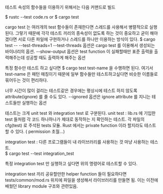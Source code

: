 테스트 속성의 함수들을 이용하기 위해서는 다음 커맨드로 빌드 

$ rustc --test code.rs 
or 
$ cargo test


cargo test 는 여러개의 test 함수들이 존재한다면 스레드를 사용해서 병렬적으로 실행된다. 
그렇기 때문에 각각 테스트 끼리의 종속성이 없도록 하는 것이 중요하고 굳이 해야겠다면 
서로 다른 파일에 구현하거나 스레드를 하나만 이용하는 방식이 있다. 
$ cargo test -- --test-threads=1
--test-threads 옵션은 cargo test 를 이용해서 생성되는 바이너리의 옵션. 
--show-output 옵션은 test function 이 실패할때만 표준 출력을 출력해주는데 성공할 때도 출력하게 해주는 옵션

특정 함수만 테스트 하고 싶다면 
$ cargo test test-name 
을 수행하면 된다. 여기서 test-name 은 패턴 매칭이기 때문에 일부 함수들만 테스트하고싶다면 비슷한 이름들로 묶어두는 것이 편리하다. 


너무 시간이 많이 걸리는 테스트같은 경우에는 평상시에 테스트 하지 않도록 attribute(ignore) 를 줄 수도 있다. 
--ignored 옵션은 ignore attribute 를 지니는 테스트들만 실행하는 옵션


테스트는 크게 unit test 와 integration test 로 구분된다. 
unit test : lib.rs 에 기입한 test 들처럼 각 코드 하나하나가 제대로 동작하는 지 확인하는 테스트. 각 파일의  cfg(test) 로 주석된 tests 모듈.
Rust 에서는 private function 이라 할지라도 테스트할 수 있다. ( permission 초월...) 

integration test : 다른 프로그램들이 내 라이브러리를 사용하는 것 마냥 사용하는 테스트.  
$ cargo test --test integration_test 

특정 integration test 만 실행하고 싶다면 위의 명령어로 테스트할 수 있다. 

integration test 끼리 공유할만한 helper function 들이 필요하다면 
tests/common/mod.rs 
위치에 파일을 생성해서 라이브러리를 만들면 됨. 이는 이전에 배웠던 library module 구조와 관련있음. 


